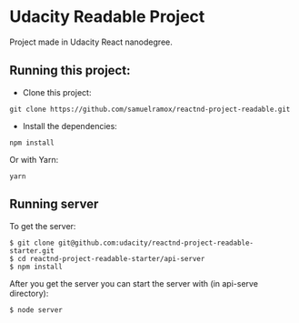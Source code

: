 # Udacity Readable Project

Project made in Udacity React nanodegree.

## Running this project:

- Clone this project:

```
git clone https://github.com/samuelramox/reactnd-project-readable.git
```

- Install the dependencies:

```
npm install
```

Or with Yarn:

```
yarn
```

## Running server

To get the server:

```
$ git clone git@github.com:udacity/reactnd-project-readable-starter.git
$ cd reactnd-project-readable-starter/api-server
$ npm install
```

After you get the server you can start the server with (in api-serve directory):

```
$ node server
```
